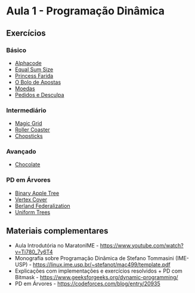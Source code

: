 # Aula 1 - Programação Dinâmica

## Exercícios


### Básico

- [Alphacode](https://www.spoj.com/problems/ACODE/)
- [Equal Sum Size](https://icpcarchive.ecs.baylor.edu/index.php?option=onlinejudge&page=show_problem&problem=4673)
- [Princess Farida](https://www.spoj.com/problems/FARIDA/)
- [O Bolo de Apostas](http://br.spoj.com/problems/BAPOSTAS/)
- [Moedas](http://br.spoj.com/problems/MOEDAS/)
- [Pedidos e Desculpa](http://br.spoj.com/problems/DESCULPA/)

### Intermediário

- [Magic Grid](https://www.spoj.com/problems/AMR11A/)
- [Roller Coaster](https://icpcarchive.ecs.baylor.edu/index.php?option=com_onlinejudge&Itemid=8&page=show_problem&problem=2871)
- [Chopsticks](https://uva.onlinejudge.org/index.php?option=onlinejudge&page=show_problem&problem=1212)

### Avançado

- [Chocolate](https://br.spoj.com/problems/CHOC09/)

### PD em Árvores

- [Binary Apple Tree](http://acm.timus.ru/problem.aspx?space=1&num=1018)
- [Vertex Cover](https://www.spoj.com/problems/PT07X/)
- [Berland Federalization](http://codeforces.com/problemset/problem/440/D)
- [Uniform Trees](https://csacademy.com/contest/round-31/task/uniform-trees/statement/)

## Materiais complementares

- Aula Introdutória no MaratonIME - https://www.youtube.com/watch?v=Ti780_7y6T4
- Monografia sobre Programação Dinâmica de Stefano Tommasini (IME-USP) - https://linux.ime.usp.br/~stefanot/mac499/template.pdf
- Explicações com implementações e exercícios resolvidos + PD com Bitmask - https://www.geeksforgeeks.org/dynamic-programming/
- PD em Árvores - https://codeforces.com/blog/entry/20935